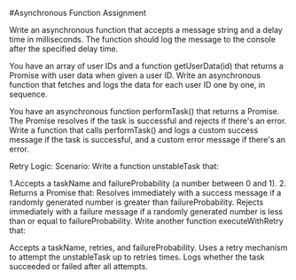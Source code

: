 #Asynchronous Function Assignment

Write an asynchronous function that accepts a message string and a delay time in milliseconds. The function should log the message 
to the console after the specified delay time.


You have an array of user IDs and a function getUserData(id) that returns a Promise with user data when given a user ID. Write an asynchronous 
function that fetches and logs the data for each user ID one by one, in sequence.


You have an asynchronous function performTask() that returns a Promise. The Promise resolves if the task is successful and rejects if there's an error. 
Write a function that calls performTask() and logs a custom success message if the task is successful, and a custom error message if there's an error.



Retry Logic:
Scenario:
Write a function unstableTask that:

1.Accepts a taskName and failureProbability (a number between 0 and 1).
2. Returns a Promise that:
Resolves immediately with a success message if a randomly generated number is greater than failureProbability.
Rejects immediately with a failure message if a randomly generated number is less than or equal to failureProbability.
Write another function executeWithRetry that:

Accepts a taskName, retries, and failureProbability.
Uses a retry mechanism to attempt the unstableTask up to retries times.
Logs whether the task succeeded or failed after all attempts.
